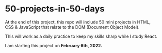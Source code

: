 # 50-projects-in-50-days

At the end of this project, this repo will include 50 mini projects in HTML, CSS &amp; JavaScript that relate to the DOM (Document Object Model).

This will work as a daily practice to keep my skills sharp while I study React.

I am starting this project on **February 6th, 2022.**